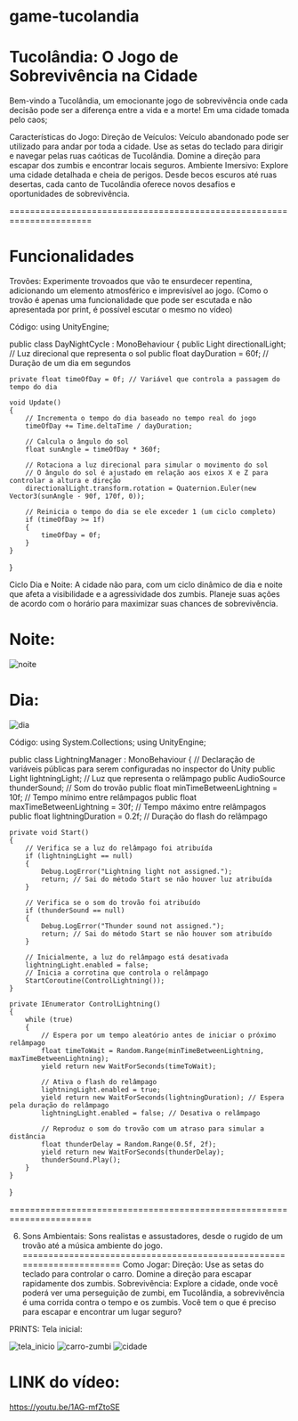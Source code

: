 # game-tucolandia

# Tucolândia: O Jogo de Sobrevivência na Cidade
Bem-vindo a Tucolândia, um emocionante jogo de sobrevivência onde cada decisão pode ser a diferença entre a vida e a morte! Em uma cidade tomada pelo caos;

Características do Jogo:
Direção de Veículos:
Veículo abandonado pode ser utilizado para andar por toda a cidade. Use as setas do teclado para dirigir e navegar pelas ruas caóticas de Tucolândia. Domine a direção para escapar dos zumbis e encontrar locais seguros.
Ambiente Imersivo:
Explore uma cidade detalhada e cheia de perigos. Desde becos escuros até ruas desertas, cada canto de Tucolândia oferece novos desafios e oportunidades de sobrevivência.

======================================================================

# Funcionalidades
Trovões:
Experimente trovoados que vão te ensurdecer repentina, adicionando um elemento atmosférico e imprevisível ao jogo. 
(Como o trovão é apenas uma funcionalidade que pode ser escutada e não apresentada por print, é possível escutar o mesmo no vídeo)

Código:
using UnityEngine;

public class DayNightCycle : MonoBehaviour
{
    public Light directionalLight; // Luz direcional que representa o sol
    public float dayDuration = 60f; // Duração de um dia em segundos

    private float timeOfDay = 0f; // Variável que controla a passagem do tempo do dia

    void Update()
    {
        // Incrementa o tempo do dia baseado no tempo real do jogo
        timeOfDay += Time.deltaTime / dayDuration;

        // Calcula o ângulo do sol
        float sunAngle = timeOfDay * 360f;

        // Rotaciona a luz direcional para simular o movimento do sol
        // O ângulo do sol é ajustado em relação aos eixos X e Z para controlar a altura e direção
        directionalLight.transform.rotation = Quaternion.Euler(new Vector3(sunAngle - 90f, 170f, 0));

        // Reinicia o tempo do dia se ele exceder 1 (um ciclo completo)
        if (timeOfDay >= 1f)
        {
            timeOfDay = 0f;
        }
    }
}


Ciclo Dia e Noite:
A cidade não para, com um ciclo dinâmico de dia e noite que afeta a visibilidade e a agressividade dos zumbis. Planeje suas ações de acordo com o horário para maximizar suas chances de sobrevivência.

# Noite:
![noite](https://github.com/arthurhenriquedepaula/game-tucolandia/assets/81483650/d8bc56f9-4b70-414b-90e8-bc72ca638d8f)

# Dia:
![dia](https://github.com/arthurhenriquedepaula/game-tucolandia/assets/81483650/1bfc472b-70f7-4380-bd14-82e7a4b207f2)

Código:
using System.Collections;
using UnityEngine;

public class LightningManager : MonoBehaviour
{
    // Declaração de variáveis públicas para serem configuradas no inspector do Unity
    public Light lightningLight; // Luz que representa o relâmpago
    public AudioSource thunderSound; // Som do trovão
    public float minTimeBetweenLightning = 10f; // Tempo mínimo entre relâmpagos
    public float maxTimeBetweenLightning = 30f; // Tempo máximo entre relâmpagos
    public float lightningDuration = 0.2f; // Duração do flash do relâmpago

    private void Start()
    {
        // Verifica se a luz do relâmpago foi atribuída
        if (lightningLight == null)
        {
            Debug.LogError("Lightning light not assigned.");
            return; // Sai do método Start se não houver luz atribuída
        }

        // Verifica se o som do trovão foi atribuído
        if (thunderSound == null)
        {
            Debug.LogError("Thunder sound not assigned.");
            return; // Sai do método Start se não houver som atribuído
        }

        // Inicialmente, a luz do relâmpago está desativada
        lightningLight.enabled = false;
        // Inicia a corrotina que controla o relâmpago
        StartCoroutine(ControlLightning());
    }

    private IEnumerator ControlLightning()
    {
        while (true)
        {
            // Espera por um tempo aleatório antes de iniciar o próximo relâmpago
            float timeToWait = Random.Range(minTimeBetweenLightning, maxTimeBetweenLightning);
            yield return new WaitForSeconds(timeToWait);

            // Ativa o flash do relâmpago
            lightningLight.enabled = true;
            yield return new WaitForSeconds(lightningDuration); // Espera pela duração do relâmpago
            lightningLight.enabled = false; // Desativa o relâmpago

            // Reproduz o som do trovão com um atraso para simular a distância
            float thunderDelay = Random.Range(0.5f, 2f);
            yield return new WaitForSeconds(thunderDelay);
            thunderSound.Play();
        }
    }
}

======================================================================

6. Sons Ambientais:
Sons realistas e assustadores, desde o rugido de um trovão até a música ambiente do jogo.
======================================================================
Como Jogar:
Direção: Use as setas do teclado para controlar o carro. Domine a direção para escapar rapidamente dos zumbis.
Sobrevivência: Explore a cidade, onde você poderá ver uma perseguição de zumbi, em Tucolândia, a sobrevivência é uma corrida contra o tempo e os zumbis. Você tem o que é preciso para escapar e encontrar um lugar seguro? 

PRINTS:
Tela inicial:

![tela_inicio](https://github.com/arthurhenriquedepaula/game-tucolandia/assets/81483650/5004881d-118e-4270-8de3-43307d43eadd)
![carro-zumbi](https://github.com/arthurhenriquedepaula/game-tucolandia/assets/81483650/3fdbe648-4815-423d-a007-6b431c4ca6df)
![cidade](https://github.com/arthurhenriquedepaula/game-tucolandia/assets/81483650/0ceb336c-c1b7-4082-ae36-d89ae4bac02b)

# LINK do vídeo:
https://youtu.be/1AG-mfZtoSE










